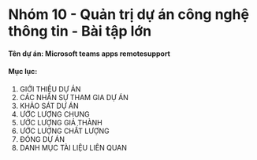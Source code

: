 # Nhóm 10 - Quản trị dự án công nghệ thông tin - Bài tập lớn

#### Tên dự án: Microsoft teams apps remotesupport

#### Mục lục:

1. GIỚI THIỆU DỰ ÁN
2. CÁC NHÂN SỰ THAM GIA DỰ ÁN
3. KHẢO SÁT DỰ ÁN
4. ƯỚC LƯỢNG CHUNG
5. ƯỚC LƯỢNG GIÁ THÀNH
6. ƯỚC LƯỢNG CHẤT LƯỢNG
7. ĐÓNG DỰ ÁN
8. DANH MỤC TÀI LIỆU LIÊN QUAN
